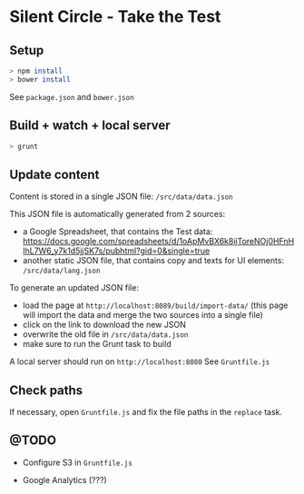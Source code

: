 # Silent Circle - Take the Test


## Setup

```bash
> npm install
> bower install
```
See ```package.json``` and ```bower.json```


## Build + watch + local server

```bash
> grunt
```


## Update content
Content is stored in a single JSON file: ```/src/data/data.json```

This JSON file is automatically generated from 2 sources:
- a Google Spreadsheet, that contains the Test data: https://docs.google.com/spreadsheets/d/1oApMvBX6k8ijToreNOj0HFnHlhL7W6_y7k1d5jjSK7s/pubhtml?gid=0&single=true
- another static JSON file, that contains copy and texts for UI elements: ```/src/data/lang.json```

To generate an updated JSON file:
- load the page at ```http://localhost:8089/build/import-data/``` (this page will import the data and merge the two sources into a single file)
- click on the link to download the new JSON
- overwrite the old file in ```/src/data/data.json```
- make sure to run the Grunt task to build


A local server should run on ```http://localhost:8080```
See ```Gruntfile.js```


## Check paths

If necessary, open ```Gruntfile.js``` and fix the file paths in the ```replace``` task.


## @TODO

- Configure S3 in ```Gruntfile.js```


- Google Analytics (???)

